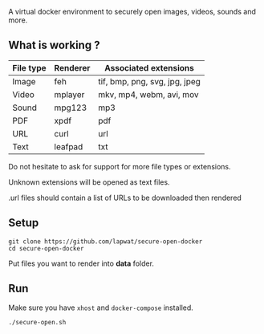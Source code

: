 A virtual docker environment to securely open images, videos, sounds and more.

## What is working ?

File type | Renderer | Associated extensions
--- | --- | ---
Image | feh | tif, bmp, png, svg, jpg, jpeg
Video | mplayer | mkv, mp4, webm, avi, mov
Sound | mpg123 | mp3
PDF | xpdf | pdf
URL | curl | url
Text | leafpad | txt

Do not hesitate to ask for support for more file types or extensions.

Unknown extensions will be opened as text files.

.url files should contain a list of URLs to be downloaded then rendered

## Setup

```
git clone https://github.com/lapwat/secure-open-docker
cd secure-open-docker
```

Put files you want to render into **data** folder.

## Run

Make sure you have `xhost` and `docker-compose` installed.

```
./secure-open.sh
```
